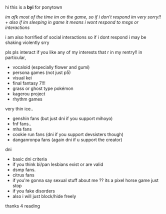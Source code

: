 hi this is a **byi** for ponytown

*im afk most of the time im on the game, so if i don't respond im very sorry!!* +
*also if im sleeping in game it means i wont respond to msgs or interactions*

i am also horrified of social interactions so if i dont respond i may be shaking violently srry

pls pls interact if you like any of my interests that r in my rentry!! in particular,
- vocaloid (especially flower and gumi)
- persona games (not just p5)
- visual kei
- final fantasy 7!!!
- grass or ghost type pokémon
- kagerou project
- rhythm games

very thin ice.. 
- genshin fans (but just dni if you support mihoyo) 
- fnf fans.. 
- mha fans 
- cookie run fans (dni if you support devsisters though)
- danganronpa fans (again dni if u support the creator)

dni
- basic dni criteria
- if you think bi/pan lesbians exist or are valid
- dsmp fans.
- citrus fans
- if you're gonna say sexual stuff about me ?? its a pixel horse game just stop
- if you fake disorders
- also i will just block/hide freely

thanks 4 reading 



